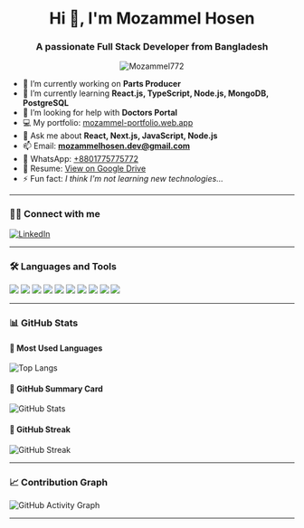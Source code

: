 <h1 align="center">Hi 👋, I'm Mozammel Hosen</h1>
<h3 align="center">A passionate Full Stack Developer from Bangladesh</h3>

<p align="center">
  <img src="https://komarev.com/ghpvc/?username=Mozammel772&label=Profile%20views&color=0e75b6&style=flat" alt="Mozammel772" />
</p>

- 🔭 I’m currently working on **Parts Producer**
- 🌱 I’m currently learning **React.js, TypeScript, Node.js, MongoDB, PostgreSQL**
- 👯 I’m looking for help with **Doctors Portal**
- 💻 My portfolio: [mozammel-portfolio.web.app](https://protfolio-websites.netlify.app/)
- 💬 Ask me about **React, Next.js, JavaScript, Node.js**
- 📫 Email: **mozammelhosen.dev@gmail.com**
- 📱 WhatsApp: [+8801775775772](https://wa.me/8801775775772)
- 📄 Resume: [View on Google Drive](https://drive.google.com/drive/folders/1k83_wfssZvqdtPGBlQyoT2KzpglJ9odj)
- ⚡ Fun fact: *I think I'm not learning new technologies...*

---

### 🧑‍💻 Connect with me

[![LinkedIn](https://img.shields.io/badge/LinkedIn-blue?style=flat-square&logo=linkedin)](https://www.linkedin.com/in/) <!-- Replace with actual profile -->

---

### 🛠️ Languages and Tools

<p>
  <img src="https://img.shields.io/badge/Bootstrap-7952B3?style=flat&logo=bootstrap&logoColor=white"/>
  <img src="https://img.shields.io/badge/CSS3-1572B6?style=flat&logo=css3&logoColor=white"/>
  <img src="https://img.shields.io/badge/Express.js-000000?style=flat&logo=express&logoColor=white"/>
  <img src="https://img.shields.io/badge/Firebase-FFCA28?style=flat&logo=firebase&logoColor=black"/>
  <img src="https://img.shields.io/badge/HTML5-E34F26?style=flat&logo=html5&logoColor=white"/>
  <img src="https://img.shields.io/badge/JavaScript-F7DF1E?style=flat&logo=javascript&logoColor=black"/>
  <img src="https://img.shields.io/badge/Linux-FCC624?style=flat&logo=linux&logoColor=black"/>
  <img src="https://img.shields.io/badge/MongoDB-47A248?style=flat&logo=mongodb&logoColor=white"/>
  <img src="https://img.shields.io/badge/Node.js-339933?style=flat&logo=nodedotjs&logoColor=white"/>
  <img src="https://img.shields.io/badge/React-61DAFB?style=flat&logo=react&logoColor=black"/>
</p>

---

### 📊 GitHub Stats

#### 🔹 Most Used Languages
![Top Langs](https://github-readme-stats.vercel.app/api/top-langs/?username=Mozammel772&layout=compact&theme=default)

#### 🔹 GitHub Summary Card
![GitHub Stats](https://github-readme-stats.vercel.app/api?username=Mozammel772&show_icons=true&locale=en)

#### 🔹 GitHub Streak
![GitHub Streak](https://github-readme-streak-stats.herokuapp.com/?user=Mozammel772&theme=default)

---

### 📈 Contribution Graph
![GitHub Activity Graph](https://github-readme-activity-graph.vercel.app/graph?username=Mozammel772&theme=github-compact)

---
